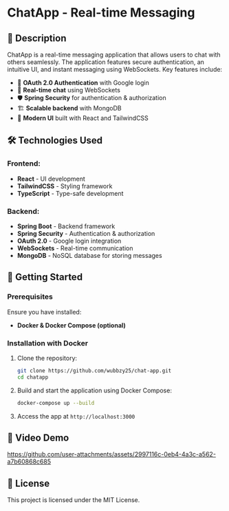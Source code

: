 # ChatApp - Real-time Messaging

## 📌 Description

ChatApp is a real-time messaging application that allows users to chat with others seamlessly. The application features secure authentication, an intuitive UI, and instant messaging using WebSockets. Key features include:

- 🔐 **OAuth 2.0 Authentication** with Google login
- 💬 **Real-time chat** using WebSockets
- 🛡 **Spring Security** for authentication & authorization
- 🏗 **Scalable backend** with MongoDB
- 🎨 **Modern UI** built with React and TailwindCSS

## 🛠 Technologies Used

### **Frontend:**

- **React** - UI development
- **TailwindCSS** - Styling framework
- **TypeScript** - Type-safe development

### **Backend:**

- **Spring Boot** - Backend framework
- **Spring Security** - Authentication & authorization
- **OAuth 2.0** - Google login integration
- **WebSockets** - Real-time communication
- **MongoDB** - NoSQL database for storing messages

## 🚀 Getting Started

### **Prerequisites**

Ensure you have installed:
- **Docker & Docker Compose (optional)**

### **Installation with Docker**

1. Clone the repository:
   ```bash
   git clone https://github.com/wubbzy25/chat-app.git
   cd chatapp
   ```
2. Build and start the application using Docker Compose:
   ```bash
   docker-compose up --build
   ```
3. Access the app at `http://localhost:3000`

## 🎥 Video Demo

https://github.com/user-attachments/assets/2997116c-0eb4-4a3c-a562-a7b60868c685

## 📄 License

This project is licensed under the MIT License.
